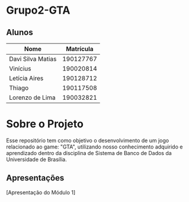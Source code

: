 # Grupo2-GTA


## Alunos

| Nome                               | Matrícula  | 
|------------------------------------|------------| 
| Davi Silva Matias           | 190127767  |
| Vinícius              | 190020814  | 
| Letícia Aires         | 190128712  | 
| Thiago | 190117508  | 
| Lorenzo de Lima      | 190032821  |      


# Sobre o Projeto

Esse repositório tem como objetivo o desenvolvimento de um jogo relacionado ao game: "GTA", utilizando nosso conhecimento adquirido e aprendizado dentro da disciplina de Sistema de Banco de Dados da Universidade de Brasília.


## Apresentações

[Apresentação do Módulo 1]